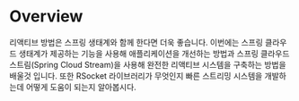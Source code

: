 # Overview

리액티브 방법은 스프링 생태계와 함께 한다면 더욱 좋습니다. 이번에는 스프링 클라우드 생태계가 제공하는 기능을 사용해 애플리케이션을 개선하는 방법과 스프링 클라우드 스트림(Spring Cloud Stream)을 사용해 완전한 리액티브 시스템을 구축하는 방법을 배울것 입니다. 또한 RSocket 라이브러리가 무엇인지 빠른 스트리밍 시스템을 개발하는데 어떻게 도움이 되는지 알아봅시다. 


<!--stackedit_data:
eyJoaXN0b3J5IjpbOTYyODUyMjc1XX0=
-->